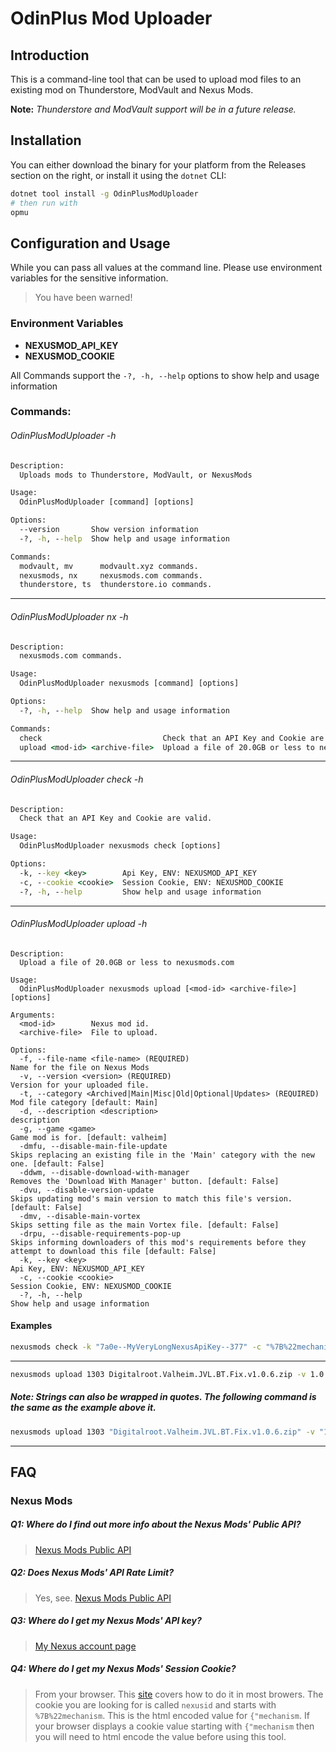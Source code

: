 # OdinPlus Mod Uploader

## Introduction

This is a command-line tool that can be used to upload mod files to an existing mod on Thunderstore, ModVault and Nexus Mods.

**Note:** _Thunderstore and ModVault support will be in a future release._

## Installation

You can either download the binary for your platform from the Releases section on the right, or install it using the `dotnet` CLI:

```bash
dotnet tool install -g OdinPlusModUploader
# then run with
opmu
```

## Configuration and Usage

While you can pass all values at the command line. 
Please use environment variables for the sensitive information. 

> You have been warned!

### Environment Variables
- __NEXUSMOD_API_KEY__ 
- __NEXUSMOD_COOKIE__

All Commands support the `-?, -h, --help` options to show help and usage information

### Commands:

###### OdinPlusModUploader -h
```bat
Description:
  Uploads mods to Thunderstore, ModVault, or NexusMods

Usage:
  OdinPlusModUploader [command] [options]

Options:
  --version       Show version information
  -?, -h, --help  Show help and usage information

Commands:
  modvault, mv      modvault.xyz commands.
  nexusmods, nx     nexusmods.com commands.
  thunderstore, ts  thunderstore.io commands.
```
---

###### OdinPlusModUploader nx -h
```bat
Description:
  nexusmods.com commands.

Usage:
  OdinPlusModUploader nexusmods [command] [options]

Options:
  -?, -h, --help  Show help and usage information

Commands:
  check                           Check that an API Key and Cookie are valid.
  upload <mod-id> <archive-file>  Upload a file of 20.0GB or less to nexusmods.com
```
---

###### OdinPlusModUploader check -h
```bat
Description:
  Check that an API Key and Cookie are valid.

Usage:
  OdinPlusModUploader nexusmods check [options]

Options:
  -k, --key <key>        Api Key, ENV: NEXUSMOD_API_KEY
  -c, --cookie <cookie>  Session Cookie, ENV: NEXUSMOD_COOKIE
  -?, -h, --help         Show help and usage information
```
---

###### OdinPlusModUploader upload -h
```
Description:
  Upload a file of 20.0GB or less to nexusmods.com

Usage:
  OdinPlusModUploader nexusmods upload [<mod-id> <archive-file>] [options]

Arguments:
  <mod-id>        Nexus mod id.
  <archive-file>  File to upload.

Options:
  -f, --file-name <file-name> (REQUIRED)                               Name for the file on Nexus Mods
  -v, --version <version> (REQUIRED)                                   Version for your uploaded file.
  -t, --category <Archived|Main|Misc|Old|Optional|Updates> (REQUIRED)  Mod file category [default: Main]
  -d, --description <description>                                      description
  -g, --game <game>                                                    Game mod is for. [default: valheim]
  -dmfu, --disable-main-file-update                                    Skips replacing an existing file in the 'Main' category with the new one. [default: False]
  -ddwm, --disable-download-with-manager                               Removes the 'Download With Manager' button. [default: False]
  -dvu, --disable-version-update                                       Skips updating mod's main version to match this file's version. [default: False]
  -dmv, --disable-main-vortex                                          Skips setting file as the main Vortex file. [default: False]
  -drpu, --disable-requirements-pop-up                                 Skips informing downloaders of this mod's requirements before they attempt to download this file [default: False]
  -k, --key <key>                                                      Api Key, ENV: NEXUSMOD_API_KEY
  -c, --cookie <cookie>                                                Session Cookie, ENV: NEXUSMOD_COOKIE
  -?, -h, --help                                                       Show help and usage information
```

#### Examples
```bash
nexusmods check -k "7a0e--MyVeryLongNexusApiKey--377" -c "%7B%22mechanism--MyVeryLongNexusSessionCookieValue--%22%7D"
```
---
```bash
nexusmods upload 1303 Digitalroot.Valheim.JVL.BT.Fix.v1.0.6.zip -v 1.0.6 -f TestFile -t Main -ddwm -dmv -d "My Test File"
```
##### Note: Strings can also be wrapped in quotes. The following command is the same as the example above it.
```bash
nexusmods upload 1303 "Digitalroot.Valheim.JVL.BT.Fix.v1.0.6.zip" -v "1.0.6" -f "TestFile" -t Main -ddwm -dmv -d "My Test File"
```
---
## FAQ
### Nexus Mods
##### Q1: Where do I find out more info about the Nexus Mods' Public API?
> [Nexus Mods Public API](https://app.swaggerhub.com/apis-docs/NexusMods/nexus-mods_public_api_params_in_form_data/1.0)

##### Q2: Does Nexus Mods' API Rate Limit? 
> Yes, see. [Nexus Mods Public API](https://app.swaggerhub.com/apis-docs/NexusMods/nexus-mods_public_api_params_in_form_data/1.0)

##### Q3: Where do I get my Nexus Mods' API key? 
> [My Nexus account page](https://www.nexusmods.com/users/myaccount?tab=api%20access)

##### Q4: Where do I get my Nexus Mods' Session Cookie? 
> From your browser. This [site](https://www.cookieyes.com/how-to-check-cookies-on-your-website-manually/) covers how to do it in most browers.
> The cookie you are looking for is called `nexusid` and starts with `%7B%22mechanism`. This is the html encoded value for `{"mechanism`. 
> If your browser displays a cookie value starting with `{"mechanism` then you will need to html encode the value before using this tool.

 
